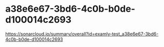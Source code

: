 # a38e6e67-3bd6-4c0b-b0de-d100014c2693
https://sonarcloud.io/summary/overall?id=examly-test_a38e6e67-3bd6-4c0b-b0de-d100014c2693
